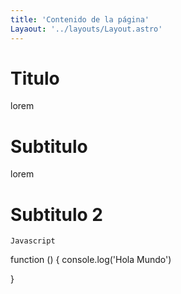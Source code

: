 ```yaml
---
title: 'Contenido de la página'
Layaout: '../layouts/Layout.astro'
---
```


# Titulo

lorem 

# Subtitulo

lorem

# Subtitulo 2

```
Javascript
```
function () {
    console.log('Hola Mundo')

}
